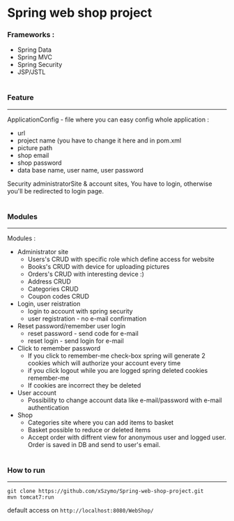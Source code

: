 # Spring web shop project

### Frameworks :
- Spring Data
- Spring MVC
- Spring Security
- JSP/JSTL 
  <br><br>

### Feature
-----------------------------------------------------------------------------------------------------------------------
ApplicationConfig - file where you can easy config whole application :
 - url
 - project name (you have to change it here and in pom.xml
 - picture path
 - shop email
 - shop password
 - data base name, user name, user password<br>
 
Security administratorSite & account sites, You have to login, otherwise you'll be redirected to login page. <br><br>

### Modules
-----------------------------------------------------------------------------------------------------------------------
Modules : 
  - Administrator site 
    - Users's CRUD with specific role which define access for website
    - Books's CRUD with device for uploading pictures
    - Orders's CRUD with interesting device :) 
    - Address CRUD
    - Categories CRUD
    - Coupon codes CRUD 
  - Login, user reistration 
    - login to account with spring security
    - user registration - no e-mail confirmation
  - Reset password/remember user login
    - reset password - send code for e-mail 
    - reset login - send login for e-mail
  - Click to remember password 
    - If you click to remember-me check-box spring will generate 2 cookies which will authorize your account every time
    - if you click logout while you are logged spring deleted cookies remember-me
    - If cookies are incorrect they be deleted
  - User account 
    - Possibility to change account data like e-mail/password with e-mail authentication 
  - Shop
    - Categories site where you can add items to basket
    - Basket possible to reduce or deleted items 
    - Accept order with diffrent view for anonymous user and logged user. Order is saved in DB and send to user's email.
    <br><br>
   
### How to run
-----------------------------------------------------------------------------------------------------------------------
```
git clone https://github.com/xSzymo/Spring-web-shop-project.git
mvn tomcat7:run
```

default access on ``` http://localhost:8080/WebShop/ ```
